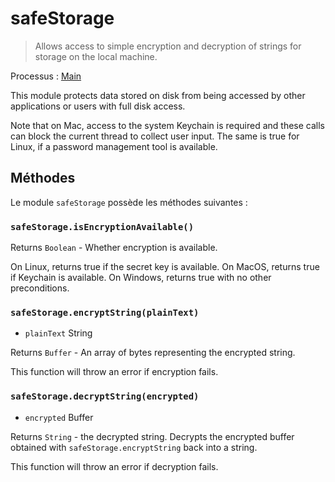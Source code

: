 # safeStorage

> Allows access to simple encryption and decryption of strings for storage on the local machine.

Processus : [Main](../glossary.md#main-process)

This module protects data stored on disk from being accessed by other applications or users with full disk access.

Note that on Mac, access to the system Keychain is required and these calls can block the current thread to collect user input. The same is true for Linux, if a password management tool is available.

## Méthodes

Le module `safeStorage` possède les méthodes suivantes :

### `safeStorage.isEncryptionAvailable()`

Returns `Boolean` - Whether encryption is available.

On Linux, returns true if the secret key is available. On MacOS, returns true if Keychain is available. On Windows, returns true with no other preconditions.

### `safeStorage.encryptString(plainText)`

* `plainText` String

Returns `Buffer` -  An array of bytes representing the encrypted string.

This function will throw an error if encryption fails.

### `safeStorage.decryptString(encrypted)`

* `encrypted` Buffer

Returns `String` - the decrypted string. Decrypts the encrypted buffer obtained  with `safeStorage.encryptString` back into a string.

This function will throw an error if decryption fails.
